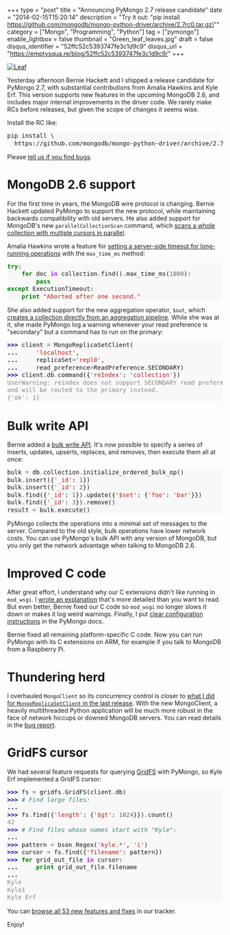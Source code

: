 +++
type = "post"
title = "Announcing PyMongo 2.7 release candidate"
date = "2014-02-15T15:20:14"
description = "Try it out: \"pip install https://github.com/mongodb/mongo-python-driver/archive/2.7rc0.tar.gz\""
category = ["Mongo", "Programming", "Python"]
tag = ["pymongo"]
enable_lightbox = false
thumbnail = "Green_leaf_leaves.jpg"
draft = false
disqus_identifier = "52ffc52c5393747fe3c1d9c9"
disqus_url = "https://emptysqua.re/blog/52ffc52c5393747fe3c1d9c9/"
+++

<p><a href="http://commons.wikimedia.org/wiki/File:Green_leaf_leaves.jpg"><img style="display:block; margin-left:auto; margin-right:auto;" src="Green_leaf_leaves.jpg" alt="Leaf" title="Leaf" /></a></p>
<p>Yesterday afternoon Bernie Hackett and I shipped a release candidate for PyMongo 2.7, with substantial contributions from Amalia Hawkins and Kyle Erf. This version supports new features in the upcoming MongoDB 2.6, and includes major internal improvements in the driver code. We rarely make RCs before releases, but given the scope of changes it seems wise.</p>
<p>Install the RC like:</p>
<div class="codehilite" style="background: #f8f8f8"><pre style="line-height: 125%">pip install \
  https://github.com/mongodb/mongo-python-driver/archive/2.7rc0.tar.gz
</pre></div>


<p>Please <a href="https://jira.mongodb.org/browse/PYTHON">tell us if you find bugs</a>.</p>
<h1 id="mongodb-26-support">MongoDB 2.6 support</h1>
<p>For the first time in years, the MongoDB wire protocol is changing. Bernie Hackett updated PyMongo to support the new protocol, while maintaining backwards compatibility with old servers. He also added support for MongoDB's new <code>parallelCollectionScan</code> command, which <a href="http://api.mongodb.org/python/current/api/pymongo/collection.html#pymongo.collection.Collection.parallel_scan">scans a whole collection with multiple cursors in parallel</a>.</p>
<p>Amalia Hawkins wrote a feature for <a href="http://api.mongodb.org/python/current/api/pymongo/cursor.html#pymongo.cursor.Cursor.max_time_ms">setting a server-side timeout for long-running operations</a> with the <code>max_time_ms</code> method:</p>
<div class="codehilite" style="background: #f8f8f8"><pre style="line-height: 125%"><span style="color: #008000; font-weight: bold">try</span>:
    <span style="color: #008000; font-weight: bold">for</span> doc <span style="color: #AA22FF; font-weight: bold">in</span> collection<span style="color: #666666">.</span>find()<span style="color: #666666">.</span>max_time_ms(<span style="color: #666666">1000</span>):
        <span style="color: #008000; font-weight: bold">pass</span>
<span style="color: #008000; font-weight: bold">except</span> ExecutionTimeout:
    <span style="color: #008000; font-weight: bold">print</span> <span style="color: #BA2121">&quot;Aborted after one second.&quot;</span>
</pre></div>


<p>She also added support for the new aggregation operator, <code>$out</code>, which <a href="http://docs.mongodb.org/master/reference/operator/aggregation/out/">creates a collection directly from an aggregation pipeline</a>. While she was at it, she made PyMongo log a warning whenever your read preference is "secondary" but a command has to run on the primary:</p>
<div class="codehilite" style="background: #f8f8f8"><pre style="line-height: 125%"><span style="color: #000080; font-weight: bold">&gt;&gt;&gt; </span>client <span style="color: #666666">=</span> MongoReplicaSetClient(
<span style="color: #000080; font-weight: bold">... </span>    <span style="color: #BA2121">&#39;localhost&#39;</span>,
<span style="color: #000080; font-weight: bold">... </span>    replicaSet<span style="color: #666666">=</span><span style="color: #BA2121">&#39;repl0&#39;</span>,
<span style="color: #000080; font-weight: bold">... </span>    read_preference<span style="color: #666666">=</span>ReadPreference<span style="color: #666666">.</span>SECONDARY)
<span style="color: #000080; font-weight: bold">&gt;&gt;&gt; </span>client<span style="color: #666666">.</span>db<span style="color: #666666">.</span>command({<span style="color: #BA2121">&#39;reIndex&#39;</span>: <span style="color: #BA2121">&#39;collection&#39;</span>})
<span style="color: #888888">UserWarning: reindex does not support SECONDARY read preference</span>
<span style="color: #888888">and will be routed to the primary instead.</span>
<span style="color: #888888">{&#39;ok&#39;: 1}</span>
</pre></div>


<h1 id="bulk-write-api">Bulk write API</h1>
<p>Bernie added a <a href="http://api.mongodb.org/python/current/examples/bulk.html">bulk write API</a>. It's now possible to specify a series of inserts, updates, upserts, replaces, and removes, then execute them all at once:</p>
<div class="codehilite" style="background: #f8f8f8"><pre style="line-height: 125%">bulk <span style="color: #666666">=</span> db<span style="color: #666666">.</span>collection<span style="color: #666666">.</span>initialize_ordered_bulk_op()
bulk<span style="color: #666666">.</span>insert({<span style="color: #BA2121">&#39;_id&#39;</span>: <span style="color: #666666">1</span>})
bulk<span style="color: #666666">.</span>insert({<span style="color: #BA2121">&#39;_id&#39;</span>: <span style="color: #666666">2</span>})
bulk<span style="color: #666666">.</span>find({<span style="color: #BA2121">&#39;_id&#39;</span>: <span style="color: #666666">1</span>})<span style="color: #666666">.</span>update({<span style="color: #BA2121">&#39;$set&#39;</span>: {<span style="color: #BA2121">&#39;foo&#39;</span>: <span style="color: #BA2121">&#39;bar&#39;</span>}})
bulk<span style="color: #666666">.</span>find({<span style="color: #BA2121">&#39;_id&#39;</span>: <span style="color: #666666">3</span>})<span style="color: #666666">.</span>remove()
result <span style="color: #666666">=</span> bulk<span style="color: #666666">.</span>execute()
</pre></div>


<p>PyMongo collects the operations into a minimal set of messages to the server. Compared to the old style, bulk operations have lower network costs. You can use PyMongo's bulk API with any version of MongoDB, but you only get the network advantage when talking to MongoDB 2.6.</p>
<h1 id="improved-c-code">Improved C code</h1>
<p>After great effort, I understand why our C extensions didn't like running in <code>mod_wsgi</code>. I <a href="/python-c-extensions-and-mod-wsgi">wrote an explanation</a> that's more detailed than you want to read. But even better, Bernie fixed our C code so <code>mod_wsgi</code> no longer slows it down or makes it log weird warnings. Finally, I put <a href="http://api.mongodb.org/python/current/examples/mod_wsgi.html">clear configuration instructions</a> in the PyMongo docs.</p>
<p>Bernie fixed all remaining platform-specific C code. Now you can run PyMongo with its C extensions on ARM, for example if you talk to MongoDB from a Raspberry Pi.</p>
<h1 id="thundering-herd">Thundering herd</h1>
<p>I overhauled <code>MongoClient</code> so its concurrency control is closer to <a href="/wasps-nest-read-copy-update-python/">what I did for <code>MongoReplicaSetClient</code> in the last release</a>. With the new MongoClient, a heavily multithreaded Python application will be much more robust in the face of network hiccups or downed MongoDB servers. You can read details in the <a href="https://jira.mongodb.org/browse/PYTHON-487">bug report</a>.</p>
<h1 id="gridfs-cursor">GridFS cursor</h1>
<p>We had several feature requests for querying <a href="http://docs.mongodb.org/manual/reference/glossary/#term-gridfs">GridFS</a> with PyMongo, so Kyle Erf implemented a GridFS cursor:</p>
<div class="codehilite" style="background: #f8f8f8"><pre style="line-height: 125%"><span style="color: #000080; font-weight: bold">&gt;&gt;&gt; </span>fs <span style="color: #666666">=</span> gridfs<span style="color: #666666">.</span>GridFS(client<span style="color: #666666">.</span>db)
<span style="color: #000080; font-weight: bold">&gt;&gt;&gt; </span><span style="color: #408080; font-style: italic"># Find large files:</span>
<span style="color: #000080; font-weight: bold">...</span>
<span style="color: #000080; font-weight: bold">&gt;&gt;&gt; </span>fs<span style="color: #666666">.</span>find({<span style="color: #BA2121">&#39;length&#39;</span>: {<span style="color: #BA2121">&#39;$gt&#39;</span>: <span style="color: #666666">1024</span>}})<span style="color: #666666">.</span>count()
<span style="color: #888888">42</span>
<span style="color: #000080; font-weight: bold">&gt;&gt;&gt; </span><span style="color: #408080; font-style: italic"># Find files whose names start with &quot;Kyle&quot;:</span>
<span style="color: #000080; font-weight: bold">...</span>
<span style="color: #000080; font-weight: bold">&gt;&gt;&gt; </span>pattern <span style="color: #666666">=</span> bson<span style="color: #666666">.</span>Regex(<span style="color: #BA2121">&#39;kyle.*&#39;</span>, <span style="color: #BA2121">&#39;i&#39;</span>)
<span style="color: #000080; font-weight: bold">&gt;&gt;&gt; </span>cursor <span style="color: #666666">=</span> fs<span style="color: #666666">.</span>find({<span style="color: #BA2121">&#39;filename&#39;</span>: pattern})
<span style="color: #000080; font-weight: bold">&gt;&gt;&gt; </span><span style="color: #008000; font-weight: bold">for</span> grid_out_file <span style="color: #AA22FF; font-weight: bold">in</span> cursor:
<span style="color: #000080; font-weight: bold">... </span>    <span style="color: #008000; font-weight: bold">print</span> grid_out_file<span style="color: #666666">.</span>filename
<span style="color: #000080; font-weight: bold">...</span>
<span style="color: #888888">Kyle</span>
<span style="color: #888888">Kyle1</span>
<span style="color: #888888">Kyle Erf</span>
</pre></div>


<p>You can <a href="https://jira.mongodb.org/browse/PYTHON/fixforversion/12892">browse all 53 new features and fixes</a> in our tracker.</p>
<p>Enjoy!</p>
